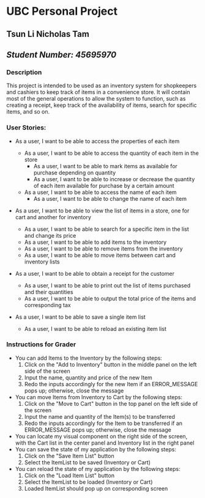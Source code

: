# **UBC Personal Project**

## Tsun Li Nicholas Tam
## *Student Number: 45695970*

### Description
This project is intended to be used as an inventory system for shopkeepers and cashiers to keep track of items in a 
convenience store. It will contain most of the general operations to allow the system to function, such as creating a 
receipt, keep track of the availability of items, search for specific items, and so on.

### User Stories:
- As a user, I want to be able to access the properties of each item
    - As a user, I want to be able to access the quantity of each item in the store
        - As a user, I want to be able to mark items as available for purchase depending on quantity
        - As a user, I want to be able to increase or decrease the quantity of each item available for purchase by a 
certain amount
    - As a user, I want to be able to access the name of each item
      - As a user, I want to be able to change the name of each item

- As a user, I want to be able to view the list of items in a store, one for cart and another for inventory
  - As a user, I want to be able to search for a specific item in the list and change its price
  - As a user, I want to be able to add items to the inventory
  - As a user, I want to be able to remove items from the inventory
  - As a user, I want to be able to move items between cart and inventory lists

- As a user, I want to be able to obtain a receipt for the customer
  - As a user, I want to be able to print out the list of items purchased and their quantities
  - As a user, I want to be able to output the total price of the items and corresponding tax

- As a user, I want to be able to save a single item list
  - As a user, I want to be able to reload an existing item list

[//]: # (- As a user, I want to be able to access multiple stores with their own item lists &#40;e.g. Store A and Store B are from)
[//]: # (    the same company and at different locations&#41;)

### Instructions for Grader
- You can add Items to the Inventory by the following steps:
  1. Click on the "Add to Inventory" button in the middle panel on the left side of the screen
  2. Input the name, quantity and price of the new Item
  3. Redo the inputs accordingly for the new Item if an ERROR_MESSAGE pops up; otherwise, close the message
- You can move Items from Inventory to Cart by the following steps:
  1. Click on the "Move to Cart" button in the top panel on the left side of the screen
  2. Input the name and quantity of the Item(s) to be transferred
  3. Redo the inputs accordingly for the Item to be transferred if an ERROR_MESSAGE pops up; otherwise, close the message
- You can locate my visual component on the right side of the screen, with the Cart list in the center panel and 
Inventory list in the right panel
- You can save the state of my application by the following steps:
  1. Click on the "Save Item List" button
  2. Select the ItemList to be saved (Inventory or Cart)
- You can reload the state of my application by the following steps:
  1. Click on the "Load Item List" button
  2. Select the ItemList to be loaded (Inventory or Cart)
  3. Loaded ItemList should pop up on corresponding screen